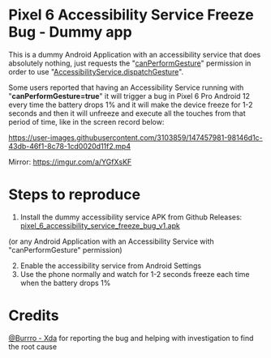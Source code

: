 # Pixel 6 Accessibility Service Freeze Bug - Dummy app

This is a dummy Android Application with an accessibility service that does absolutely nothing, just requests the "[canPerformGesture](https://developer.android.com/reference/android/accessibilityservice/AccessibilityServiceInfo#CAPABILITY_CAN_PERFORM_GESTURES)" permission in order to use "[AccessibilityService.dispatchGesture](https://developer.android.com/reference/android/accessibilityservice/AccessibilityService#dispatchGesture(android.accessibilityservice.GestureDescription,%20android.accessibilityservice.AccessibilityService.GestureResultCallback,%20android.os.Handler))".

Some users reported that having an Accessibility Service running with "**canPerformGesture=true**" it will trigger a bug in Pixel 6 Pro Android 12 every time the battery drops 1% and it will make the device freeze for 1-2 seconds and then it will unfreeze and execute all the touches from that period of time, like in the screen record below:

https://user-images.githubusercontent.com/3103859/147457981-98146d1c-43db-46f1-8c78-1cd0020d11f2.mp4

Mirror: https://imgur.com/a/YGfXsKF

# Steps to reproduce
1. Install the dummy accessibility service APK from Github Releases: [pixel_6_accessibility_service_freeze_bug_v1.apk](https://github.com/micku7zu/PixelAccessibilityLag/releases/download/release/pixel_6_accessibility_service_freeze_bug_v1.apk) 

(or any Android Application with an Accessibility Service with "canPerformGesture" permission)

2. Enable the accessibility service from Android Settings
3. Use the phone normally and watch for 1-2 seconds freeze each time when the battery drops 1%

# Credits
[@Burrro - Xda](https://forum.xda-developers.com/m/burrro.3374622/) for reporting the bug and helping with investigation to find the root cause
